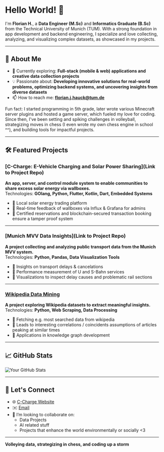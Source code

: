 
# Hello World! 👋
I'm **Florian H.**, a **Data Engineer (M.Sc)** and **Informatics Graduate (B.Sc)** from the Technical University of Munich (TUM).
With a strong foundation in app development and backend engineering, I specialize and love collecting, analyzing, and visualizing complex datasets, as showcased in my projects.

---

## 🚀 About Me
- 🌱 Currently exploring: **Full-stack (mobile & web) applications and creative data collection projects**
- 💡 Passionate about: **Developing innovative solutions for real-world problems, optimizing backend systems, and uncovering insights from diverse datasets**
- 📫 How to reach me: **florian.j.hauck@tum.de**

Fun fact: I started programming in 5th grade, later wrote various Minecraft server plugins and hosted a game server, which fueled my love for coding.
Since then, I've been setting and spiking challenges in volleyball, strategizing moves in chess (I even wrote my own chess engine in school ^^), and building tools for impactful projects.

---

## 🛠️ Featured Projects

### [C-Charge: E-Vehicle Charging and Solar Power Sharing](Link to Project Repo)
**An app, server, and control module system to enable communities to share excess solar energy via wallboxes.**  
Technologies: **GOlang, Python, Flutter, Kotlin, Dart, Embedded Systems**  
- 🌟 Local solar energy trading platform
- 🌟 Real-time feedback of wallboxes via Influx & Grafana for admins
- 🌟 Certified reservations and blockchain-secured transaction booking ensure a tamper proof system

---

### [Munich MVV Data Insights](Link to Project Repo)
**A project collecting and analyzing public transport data from the Munich MVV system.**  
Technologies: **Python, Pandas, Data Visualization Tools**  
- 🌟 Insights on transport delays & cancelations
- 🌟 Performance measurement of U and S-Bahn services
- 🌟 Visualizations to inspect delay causes and problematic rail sections

---

### [Wikipedia Data Mining](https://github.com/JuliaPelzer/check25)
**A project exploring Wikipedia datasets to extract meaningful insights.**  
Technologies: **Python, Web Scraping, Data Processing**  
- 🌟 Fetching e.g. most searched data from wikipedia 
- 🌟 Leads to interesting correlations / coincidents assumptions of articles peaking at similar times
- 🌟 Applications in knowledge graph development

---

## 📈 GitHub Stats

![Your GitHub Stats](https://github-readme-stats.vercel.app/api?username=Floskelium&show_icons=true&theme=radical)

---

## 🤝 Let's Connect
- 🌐 [C-Charge Website](https://cchaindev.db.in.tum.de)
- ✉️ [Email](florian.j.hauck@tum.de)
- 👯 I’m looking to collaborate on:
  - Data Projects
  - AI related stuff
  - Projects that enhance the world environmentally or socially <3

---

**Volleying data, strategizing in chess, and coding up a storm**


<!--
**Floskelium/Floskelium** is a ✨ _special_ ✨ repository because its `README.md` (this file) appears on your GitHub profile.

Here are some ideas to get you started:

- 🔭 I’m currently working on ...
- 🌱 I’m currently learning ...
- 👯 I’m looking to collaborate on ...
- 🤔 I’m looking for help with ...
- 💬 Ask me about ...
- 📫 How to reach me: ...
- ⚡ Fun fact: ...
-->
